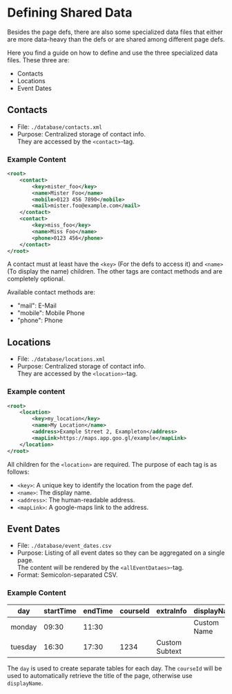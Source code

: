 # Defining Shared Data

Besides the page defs, there are also some specialized data files that either are more data-heavy than the defs or are shared among different page defs.

Here you find a guide on how to define and use the three specialized data files.
These three are:
- Contacts
- Locations
- Event Dates

## Contacts

- File: `./database/contacts.xml`
- Purpose: Centralized storage of contact info.\
They are accessed by the `<contact>`-tag.

### Example Content
```xml
<root>
    <contact>
        <key>mister_foo</key>
        <name>Mister Foo</name>
        <mobile>0123 456 7890</mobile>
        <mail>mister.foo@example.com</mail>
    </contact>
    <contact>
        <key>miss_foo</key>
        <name>Miss Foo</name>
        <phone>0123 456</phone>
    </contact>
</root>
```
A contact must at least have the `<key>` (For the defs to access it) and `<name>` (To display the name) children.
The other tags are contact methods and are completely optional.

Available contact methods are:
- "mail": E-Mail
- "mobile": Mobile Phone
- "phone": Phone

## Locations

- File: `./database/locations.xml`
- Purpose: Centralized storage of contact info.\
They are accessed by the `<location>`-tag.

### Example content
```xml
<root>
    <location>
        <key>my_location</key>
        <name>My Location</name>
        <address>Example Street 2, Exampleton</address>
        <mapLink>https://maps.app.goo.gl/example</mapLink>
    </location>
</root>
```
All children for the `<location>` are required.
The purpose of each tag is as follows:
- `<key>`: A unique key to identify the location from the page def.
- `<name>`: The display name.
- `<address>`: The human-readable address.
- `<mapLink>`: A google-maps link to the address.

## Event Dates
- File: `./database/event_dates.csv`
- Purpose: Listing of all event dates so they can be aggregated on a single page.\
The content will be rendered by the `<allEventDataes>`-tag.
- Format: Semicolon-separated CSV.

### Example Content

| day     | startTime | endTime | courseId | extraInfo      | displayName | isCooperation | location    |
|---------|-----------|---------|----------|----------------|-------------|---------------|-------------|
| monday  | 09:30     | 11:30   |          |                | Custom Name | 1             | my_location |
| tuesday | 16:30     | 17:30   | 1234     | Custom Subtext |             | 0             | my_location |

The `day` is used to create separate tables for each day.
The `courseId` will be used to automatically retrieve the title of the page, otherwise use `displayName`.